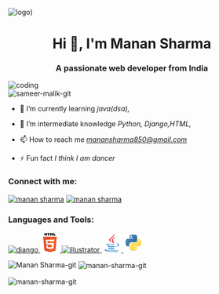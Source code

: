 ![logo]())
<h1 align="center">Hi 👋, I'm Manan Sharma</h1>
<h3 align="center">A passionate web developer from 
India</h3>
<img align="right" alt="coding" width="600" src="https://user-images.githubusercontent.com/55389276/140866485-8fb1c876-9a8f-4d6a-98dc-08c4981eaf70.gif">

<p align="left"> <img src="https://komarev.com/ghpvc/?username=manan-sharma-git&label=Profile%20views&color=0e75b6&style=flat" alt="sameer-malik-git" /> </p>

- 🌱 I’m currently learning *java(dsa),*

- 🌱 I’m intermediate knowledge *Python, Django,HTML,*

- 📫 How to reach me *manansharma850@gmail.com*

- ⚡ Fun fact *I think I am dancer*

<h3 align="left">Connect with me:</h3>
<p align="left">
<a href="https://linkedin.com/in/manan sharma" target="blank"><img align="center" src="https://raw.githubusercontent.com/rahuldkjain/github-profile-readme-generator/master/src/images/icons/Social/linked-in-alt.svg" alt="manan sharma" height="30" width="40" /></a>
<a href="https://www.leetcode.com/manan sharma" target="blank"><img align="center" src="https://raw.githubusercontent.com/rahuldkjain/github-profile-readme-generator/master/src/images/icons/Social/leet-code.svg" alt="manan sharma" height="30" width="40" /></a>
</p>

<h3 align="left">Languages and Tools:</h3>
<p align="left"> <a href="https://www.djangoproject.com/" target="_blank" rel="noreferrer"> <img src="https://cdn.worldvectorlogo.com/logos/django.svg" alt="django" width="40" height="40"/> </a> <a href="https://www.w3.org/html/" target="_blank" rel="noreferrer"> <img src="https://raw.githubusercontent.com/devicons/devicon/master/icons/html5/html5-original-wordmark.svg" alt="html5" width="40" height="40"/> </a> <a href="https://www.adobe.com/in/products/illustrator.html" target="_blank" rel="noreferrer"> <img src="https://www.vectorlogo.zone/logos/adobe_illustrator/adobe_illustrator-icon.svg" alt="illustrator" width="40" height="40"/> </a> <a href="https://www.java.com" target="_blank" rel="noreferrer"> <img src="https://raw.githubusercontent.com/devicons/devicon/master/icons/java/java-original.svg" alt="java" width="40" height="40"/> </a> <a href="https://www.python.org" target="_blank" rel="noreferrer"> <img src="https://raw.githubusercontent.com/devicons/devicon/master/icons/python/python-original.svg" alt="python" width="40" height="40"/> </a> </p>

<p><img align="left" src="https://github-readme-stats.vercel.app/api/top-langs?username=manan-sharma-git&show_icons=true&locale=en&layout=compact" alt="Manan Sharma-git" /></p>

<p>&nbsp;<img align="center" src="https://github-readme-stats.vercel.app/api?username=manan-sharma-git&show_icons=true&locale=en" alt="manan-sharma-git" /></p>

<p><img align="center" src="https://github-readme-streak-stats.herokuapp.com/?user=manansharma-git&" alt="manan-sharma-git" /></p>

